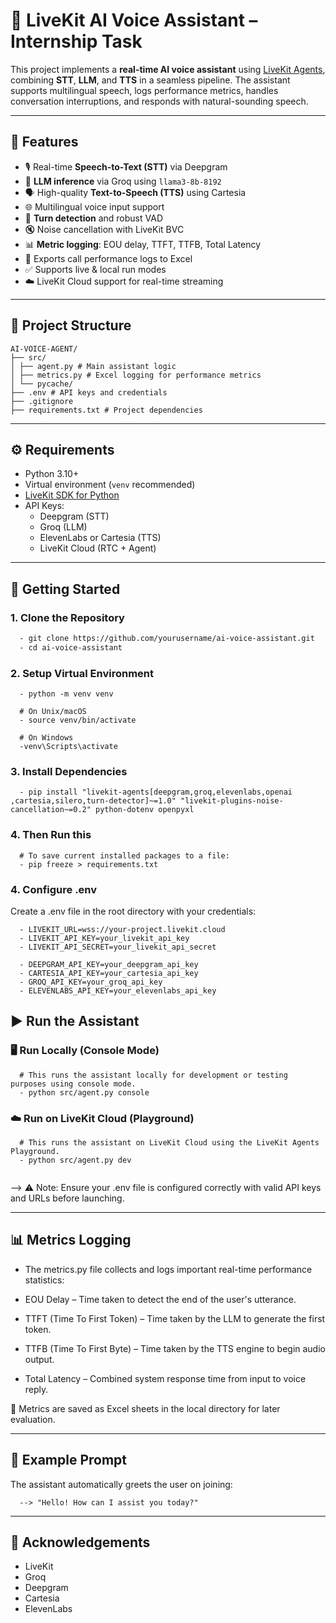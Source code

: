 # 🤖 LiveKit AI Voice Assistant – Internship Task

This project implements a **real-time AI voice assistant** using [LiveKit Agents](https://docs.livekit.io/agents/), combining **STT**, **LLM**, and **TTS** in a seamless pipeline. The assistant supports multilingual speech, logs performance metrics, handles conversation interruptions, and responds with natural-sounding speech.

---

## 🚀 Features

- 🎙️ Real-time **Speech-to-Text (STT)** via Deepgram
- 🧠 **LLM inference** via Groq using `llama3-8b-8192`
- 🗣️ High-quality **Text-to-Speech (TTS)** using Cartesia
- 🌐 Multilingual voice input support
- 🔁 **Turn detection** and robust VAD
- 🔇 Noise cancellation with LiveKit BVC
- 📊 **Metric logging**: EOU delay, TTFT, TTFB, Total Latency
- 📄 Exports call performance logs to Excel
- ✅ Supports live & local run modes
- ☁️ LiveKit Cloud support for real-time streaming

---

## 📁 Project Structure

```
AI-VOICE-AGENT/
├── src/
│ ├── agent.py # Main assistant logic
│ ├── metrics.py # Excel logging for performance metrics
│ └── pycache/
├── .env # API keys and credentials
├── .gitignore
├── requirements.txt # Project dependencies

```

---

## ⚙️ Requirements

- Python 3.10+
- Virtual environment (`venv` recommended)
- [LiveKit SDK for Python](https://docs.livekit.io)
- API Keys:
  - Deepgram (STT)
  - Groq (LLM)
  - ElevenLabs or Cartesia (TTS)
  - LiveKit Cloud (RTC + Agent)

---

## 🚀 Getting Started

### 1. Clone the Repository

```bash
  - git clone https://github.com/yourusername/ai-voice-assistant.git
  - cd ai-voice-assistant
```

### 2. Setup Virtual Environment
```
  - python -m venv venv

  # On Unix/macOS
  - source venv/bin/activate

  # On Windows
  -venv\Scripts\activate

```

### 3. Install Dependencies

```
  - pip install "livekit-agents[deepgram,groq,elevenlabs,openai ,cartesia,silero,turn-detector]~=1.0" "livekit-plugins-noise-cancellation~=0.2" python-dotenv openpyxl

```

### 4. Then Run this

```
  # To save current installed packages to a file:
  - pip freeze > requirements.txt

```

### 4. Configure .env
Create a .env file in the root directory with your credentials:

```
  - LIVEKIT_URL=wss://your-project.livekit.cloud
  - LIVEKIT_API_KEY=your_livekit_api_key
  - LIVEKIT_API_SECRET=your_livekit_api_secret

  - DEEPGRAM_API_KEY=your_deepgram_api_key
  - CARTESIA_API_KEY=your_cartesia_api_key
  - GROQ_API_KEY=your_groq_api_key
  - ELEVENLABS_API_KEY=your_elevenlabs_api_key

```

## ▶️ Run the Assistant
### 🖥️ Run Locally (Console Mode)

```
  # This runs the assistant locally for development or testing purposes using console mode.
  - python src/agent.py console

```

### ☁️ Run on LiveKit Cloud (Playground)

```
  # This runs the assistant on LiveKit Cloud using the LiveKit Agents Playground.
  - python src/agent.py dev


```

--> ⚠️ Note: Ensure your .env file is configured correctly with valid API keys and URLs before launching.

---

## 📊 Metrics Logging
- The metrics.py file collects and logs important real-time performance statistics:

- EOU Delay – Time taken to detect the end of the user's utterance.

- TTFT (Time To First Token) – Time taken by the LLM to generate the first token.

- TTFB (Time To First Byte) – Time taken by the TTS engine to begin audio output.

- Total Latency – Combined system response time from input to voice reply.

📝 Metrics are saved as Excel sheets in the local directory for later evaluation.

--- 
## 🧪 Example Prompt

The assistant automatically greets the user on joining:
```
  --> "Hello! How can I assist you today?"
```

---
## 🙌 Acknowledgements
  - LiveKit
  - Groq
  - Deepgram
  - Cartesia
  - ElevenLabs


